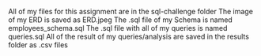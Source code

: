 All of my files for this assignment are in the sql-challenge folder
The image of my ERD is saved as ERD.jpeg
The .sql file of my Schema is named employees_schema.sql
The .sql file with all of my queries is named queries.sql
All of the result of my queries/analysis are saved in the results folder as .csv files
